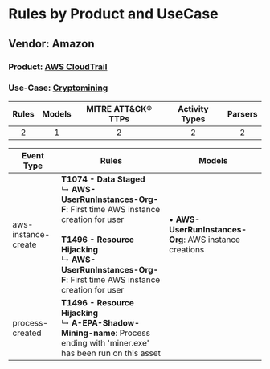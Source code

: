 Rules by Product and UseCase
============================
Vendor: Amazon
--------------
### Product: [AWS CloudTrail](../ds_amazon_aws_cloudtrail.md)
### Use-Case: [Cryptomining](../../../../UseCases/uc_cryptomining.md)

| Rules | Models | MITRE ATT&CK® TTPs | Activity Types | Parsers |
|:-----:|:------:|:------------------:|:--------------:|:-------:|
|   2   |   1    |         2          |       2        |    2    |

| Event Type          | Rules    | Models    |
| ---- | ---- | ---- |
| aws-instance-create | <b>T1074 - Data Staged</b><br> ↳ <b>AWS-UserRunInstances-Org-F</b>: First time AWS instance creation for user<br><br><b>T1496 - Resource Hijacking</b><br> ↳ <b>AWS-UserRunInstances-Org-F</b>: First time AWS instance creation for user |  • <b>AWS-UserRunInstances-Org</b>: AWS instance creations |
| process-created     | <b>T1496 - Resource Hijacking</b><br> ↳ <b>A-EPA-Shadow-Mining-name</b>: Process ending with 'miner.exe' has been run on this asset    |    |